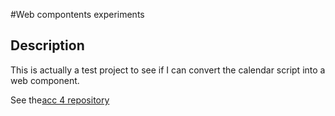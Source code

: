 #Web compontents experiments

## Description

This is actually a test project to see if I can convert the calendar script into a web component.

See the<a href="https://github.com/cbolson/AAC-v4">acc 4 repository
